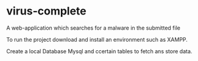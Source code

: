 # virus-complete
A web-application which searches for a malware in the submitted file


To run the project download and install an environment such as XAMPP.

Create a local Database Mysql and ccertain tables to fetch ans store data.
